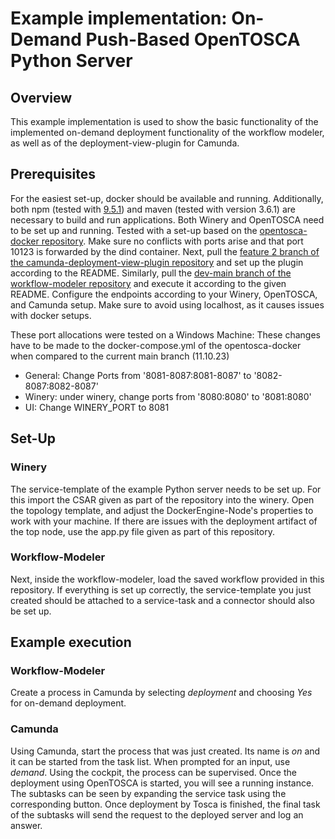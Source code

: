 # Example implementation: On-Demand Push-Based OpenTOSCA Python Server

## Overview

This example implementation is used to show the basic functionality of the implemented on-demand deployment functionality of the workflow modeler, as well as of the deployment-view-plugin for Camunda.

## Prerequisites

For the easiest set-up, docker should be available and running. Additionally, both npm (tested with [9.5.1](https://www.npmjs.com/package/npm/v/9.5.1)) and maven (tested with version 3.6.1) are necessary to build and run applications.
Both Winery and OpenTOSCA need to be set up and running. Tested with a set-up based on the [opentosca-docker repository](https://github.com/OpenTOSCA/opentosca-docker). Make sure no conflicts with ports arise and that port 10123 is forwarded by the dind container.
Next, pull the [feature 2 branch of the camunda-deployment-view-plugin repository](https://github.com/SeQuenC-Consortium/camunda-deployment-view-plugin/tree/feature/2-visualize-deployment-model) and set up the plugin according to the README.
Similarly, pull the [dev-main branch of the workflow-modeler repository](https://github.com/SeQuenC-Consortium/workflow-modeler/tree/dev-main) and execute it according to the given README. Configure the endpoints according to your Winery, OpenTOSCA, and Camunda setup. Make sure to avoid using localhost, as it causes issues with docker setups.

These port allocations were tested on a Windows Machine:
These changes have to be made to the docker-compose.yml of the opentosca-docker when compared to the current main branch (11.10.23)
  * General: Change Ports from '8081-8087:8081-8087' to '8082-8087:8082-8087'
  * Winery: under winery, change ports from '8080:8080' to '8081:8080'
  * UI: Change WINERY_PORT to 8081
  
## Set-Up

### Winery
The service-template of the example Python server needs to be set up. For this import the CSAR given as part of the repository into the winery. Open the topology template, and adjust the DockerEngine-Node's properties to work with your machine. If there are issues with the deployment artifact of the top node, use the app.py file given as part of this repository.

### Workflow-Modeler
Next, inside the workflow-modeler, load the saved workflow provided in this repository. If everything is set up correctly, the service-template you just created should be attached to a service-task and a connector should also be set up.

## Example execution

### Workflow-Modeler

Create a process in Camunda by selecting *deployment* and choosing *Yes* for on-demand deployment.

### Camunda

Using Camunda, start the process that was just created. Its name is *on* and it can be started from the task list. When prompted for an input, use *demand*. Using the cockpit, the process can be supervised. Once the deployment using OpenTOSCA is started, you will see a running instance. The subtasks can be seen by expanding the service task using the corresponding button. Once deployment by Tosca is finished, the final task of the subtasks will send the request to the deployed server and log an answer.

